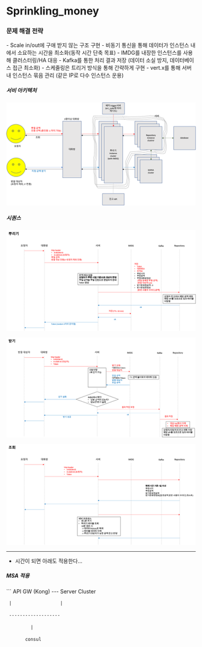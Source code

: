# Sprinkling_money

<h3>문제 해결 전략</h3>
- Scale in/out에 구애 받지 않는 구조 구현 
- 비동기 통신을 통해 데이터가 인스턴스 내에서 소요하는 시간을 최소화(동작 시간 단축 목표)
- IMDG를 내장한 인스턴스를 사용해 클러스터링/HA 대응
- Kafka를 통한 처리 결과 저장 (데이터 소실 방지, 데이터베이스 접근 최소화)
- 스케줄링은 트리거 방식을 통해 간략하게 구현 
- vert.x를 통해 서버 내 인스턴스 묶음 관리 (같은 IP로 다수 인스턴스 운용)

<h5>서비 아키텍처</h5>

<p><a target="_blank" rel="noopener noreferrer" href="https://raw.githubusercontent.com/ohjunho/Sprinkling_money/master/image/architecture.png"><img src="https://raw.githubusercontent.com/ohjunho/Sprinkling_money/master/image/architecture.png" alt="아키텍처" style="max-width:100%;"></a></p>

<h5>시퀀스</h5>

<p><a target="_blank" rel="noopener noreferrer" href="https://raw.githubusercontent.com/ohjunho/Sprinkling_money/master/image/sprinkling.png"><img src="https://raw.githubusercontent.com/ohjunho/Sprinkling_money/master/image/sprinkling.png" alt="뿌리기" style="max-width:100%;"></a></p>

<p><a target="_blank" rel="noopener noreferrer" href="https://raw.githubusercontent.com/ohjunho/Sprinkling_money/master/image/receive.png"><img src="https://raw.githubusercontent.com/ohjunho/Sprinkling_money/master/image/receive.png" alt="받기" style="max-width:100%;"></a></p>

<p><a target="_blank" rel="noopener noreferrer" href="https://raw.githubusercontent.com/ohjunho/Sprinkling_money/master/image/retrieve.png"><img src="https://raw.githubusercontent.com/ohjunho/Sprinkling_money/master/image/retrieve.png" alt="조회" style="max-width:100%;"></a></p>

----------------------------------------

* 시간이 되면 아래도 적용한다...

<h5>MSA 적용</h5>
```
API GW (Kong) --- Server Cluster

     |                  |

     -------------------

             |

           consul
```  

